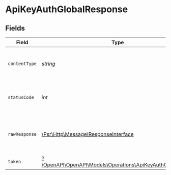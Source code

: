 # ApiKeyAuthGlobalResponse


## Fields

| Field                                                                                                         | Type                                                                                                          | Required                                                                                                      | Description                                                                                                   |
| ------------------------------------------------------------------------------------------------------------- | ------------------------------------------------------------------------------------------------------------- | ------------------------------------------------------------------------------------------------------------- | ------------------------------------------------------------------------------------------------------------- |
| `contentType`                                                                                                 | *string*                                                                                                      | :heavy_check_mark:                                                                                            | HTTP response content type for this operation                                                                 |
| `statusCode`                                                                                                  | *int*                                                                                                         | :heavy_check_mark:                                                                                            | HTTP response status code for this operation                                                                  |
| `rawResponse`                                                                                                 | [\Psr\Http\Message\ResponseInterface](https://www.php-fig.org/psr/psr-7/#33-psrhttpmessageresponseinterface)  | :heavy_check_mark:                                                                                            | Raw HTTP response; suitable for custom response parsing                                                       |
| `token`                                                                                                       | [?\OpenAPI\OpenAPI\Models\Operations\ApiKeyAuthGlobalToken](../../Models/Operations/ApiKeyAuthGlobalToken.md) | :heavy_minus_sign:                                                                                            | Successful authentication.                                                                                    |